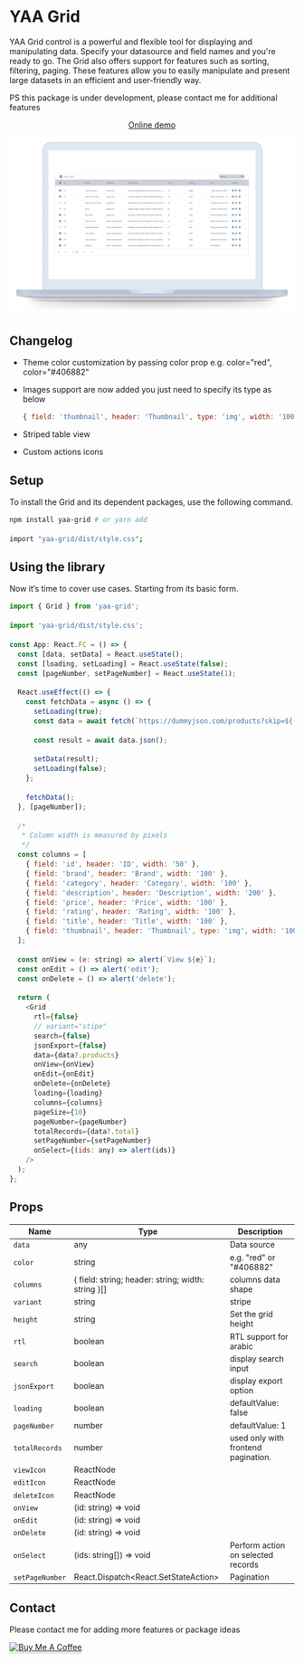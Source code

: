 # YAA Grid

YAA Grid control is a powerful and flexible tool for displaying and manipulating data. Specify your datasource and field names and you're ready to go.
The Grid also offers support for features such as sorting, filtering, paging. These features allow you to easily manipulate and present large datasets in an efficient and user-friendly way.

PS this package is under development, please contact me for additional features

<p align="center">
  <a href="https://demo-repo-eosin.vercel.app/">Online demo</a>
</p>

![Screenshot](https://raw.githubusercontent.com/YazanKhatib/react-grid/main/packages/grid/Screenshot.png)

## Changelog

- Theme color customization by passing color prop e.g. color="red", color="#406882"
- Images support are now added you just need to specify its type as below

  ```js
  { field: 'thumbnail', header: 'Thumbnail', type: 'img', width: '100' },
  ```

- Striped table view
- Custom actions icons

## Setup

To install the Grid and its dependent packages, use the following command.

```bash
npm install yaa-grid # or yarn add

import "yaa-grid/dist/style.css";
```

## Using the library

Now it’s time to cover use cases. Starting from its basic form.

```js
import { Grid } from 'yaa-grid';

import 'yaa-grid/dist/style.css';

const App: React.FC = () => {
  const [data, setData] = React.useState();
  const [loading, setLoading] = React.useState(false);
  const [pageNumber, setPageNumber] = React.useState(1);

  React.useEffect(() => {
    const fetchData = async () => {
      setLoading(true);
      const data = await fetch(`https://dummyjson.com/products?skip=${(pageNumber - 1) * 10}&limit=10`);

      const result = await data.json();

      setData(result);
      setLoading(false);
    };

    fetchData();
  }, [pageNumber]);

  /*
   * Column width is measured by pixels
   */
  const columns = [
    { field: 'id', header: 'ID', width: '50' },
    { field: 'brand', header: 'Brand', width: '100' },
    { field: 'category', header: 'Category', width: '100' },
    { field: 'description', header: 'Description', width: '200' },
    { field: 'price', header: 'Price', width: '100' },
    { field: 'rating', header: 'Rating', width: '100' },
    { field: 'title', header: 'Title', width: '100' },
    { field: 'thumbnail', header: 'Thumbnail', type: 'img', width: '100' },
  ];

  const onView = (e: string) => alert(`View ${e}`);
  const onEdit = () => alert('edit');
  const onDelete = () => alert('delete');

  return (
    <Grid
      rtl={false}
      // variant="stipe"
      search={false}
      jsonExport={false}
      data={data?.products}
      onView={onView}
      onEdit={onEdit}
      onDelete={onDelete}
      loading={loading}
      columns={columns}
      pageSize={10}
      pageNumber={pageNumber}
      totalRecords={data?.total}
      setPageNumber={setPageNumber}
      onSelect={(ids: any) => alert(ids)}
    />
  );
};
```

## Props

| Name            | Type                                               | Description                         |
| --------------- | -------------------------------------------------- | ----------------------------------- |
| `data`          | any                                                | Data source                         |
| `color`         | string                                             | e.g. "red" or "#406882"             |
| `columns`       | { field: string; header: string; width: string }[] | columns data shape                  |
| `variant`       | string                                             | stripe                              |
| `height`        | string                                             | Set the grid height                 |
| `rtl`           | boolean                                            | RTL support for arabic              |
| `search`        | boolean                                            | display search input                |
| `jsonExport`    | boolean                                            | display export option               |
| `loading`       | boolean                                            | defaultValue: false                 |
| `pageNumber`    | number                                             | defaultValue: 1                     |
| `totalRecords`  | number                                             | used only with frontend pagination. |
| `viewIcon`      | ReactNode                                          |                                     |
| `editIcon`      | ReactNode                                          |                                     |
| `deleteIcon`    | ReactNode                                          |                                     |
| `onView`        | (id: string) => void                               |                                     |
| `onEdit`        | (id: string) => void                               |                                     |
| `onDelete`      | (id: string) => void                               |                                     |
| `onSelect`      | (ids: string[]) => void                            | Perform action on selected records  |
| `setPageNumber` | React.Dispatch<React.SetStateAction<number>>       | Pagination                          |

## Contact

Please contact me for adding more features or package ideas

<a href="https://www.buymeacoffee.com/yazankhatib" target="_blank"><img src="https://www.buymeacoffee.com/assets/img/custom_images/orange_img.png" alt="Buy Me A Coffee" style="height: 41px !important;width: 174px !important;box-shadow: 0px 3px 2px 0px rgba(190, 190, 190, 0.5) !important;-webkit-box-shadow: 0px 3px 2px 0px rgba(190, 190, 190, 0.5) !important;" ></a>
